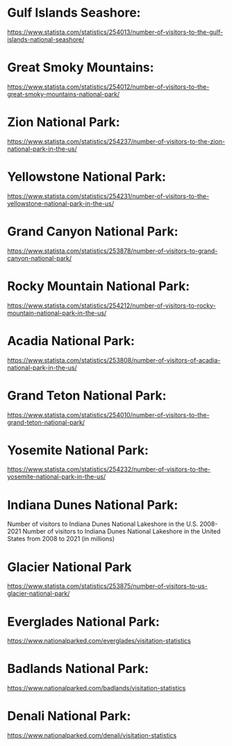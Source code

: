 # Gulf Islands Seashore:
https://www.statista.com/statistics/254013/number-of-visitors-to-the-gulf-islands-national-seashore/

# Great Smoky Mountains:
https://www.statista.com/statistics/254012/number-of-visitors-to-the-great-smoky-mountains-national-park/ 
# Zion National Park:
https://www.statista.com/statistics/254237/number-of-visitors-to-the-zion-national-park-in-the-us/ 
# Yellowstone National Park:
https://www.statista.com/statistics/254231/number-of-visitors-to-the-yellowstone-national-park-in-the-us/
# Grand Canyon National Park:
https://www.statista.com/statistics/253878/number-of-visitors-to-grand-canyon-national-park/
# Rocky Mountain National Park:
https://www.statista.com/statistics/254212/number-of-visitors-to-rocky-mountain-national-park-in-the-us/
# Acadia National Park:
https://www.statista.com/statistics/253808/number-of-visitors-of-acadia-national-park-in-the-us/
# Grand Teton National Park:
https://www.statista.com/statistics/254010/number-of-visitors-to-the-grand-teton-national-park/
# Yosemite National Park:
https://www.statista.com/statistics/254232/number-of-visitors-to-the-yosemite-national-park-in-the-us/
# Indiana Dunes National Park:
Number of visitors to Indiana Dunes National Lakeshore in the U.S. 2008-2021
Number of visitors to Indiana Dunes National Lakeshore in the United States from 2008 to 2021 (in millions)
# Glacier National Park
https://www.statista.com/statistics/253875/number-of-visitors-to-us-glacier-national-park/
# Everglades National Park:
https://www.nationalparked.com/everglades/visitation-statistics
# Badlands National Park:
https://www.nationalparked.com/badlands/visitation-statistics
# Denali National Park: 
https://www.nationalparked.com/denali/visitation-statistics